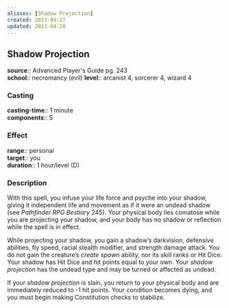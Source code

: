 ```yaml
---
aliases: [Shadow Projection]
created: 2023-04-27
updated: 2023-04-28
---
```


## Shadow Projection

**source**:: Advanced Player's Guide pg. 243  
**school**:: necromancy (evil)
**level**:: arcanist 4, sorcerer 4, wizard 4

### Casting

**casting-time**:: 1 minute  
**components**:: S

### Effect

**range**:: personal  
**target**:: you  
**duration**:: 1 hour/level (D)

### Description

With this spell, you infuse your life force and psyche into your shadow, giving it independent life and movement as if it were an undead shadow (see *Pathfinder RPG Bestiary* 245). Your physical body lies comatose while you are projecting your shadow, and your body has no shadow or reflection while the spell is in effect.  
  
While projecting your shadow, you gain a shadow’s darkvision, defensive abilities, fly speed, racial stealth modifier, and strength damage attack. You do not gain the creature’s *create spawn* ability, nor its skill ranks or Hit Dice. Your shadow has Hit Dice and hit points equal to your own. Your *shadow projection* has the undead type and may be turned or affected as undead.  
  
If your *shadow projection* is slain, you return to your physical body and are immediately reduced to -1 hit points. Your condition becomes dying, and you must begin making Constitution checks to stabilize.
